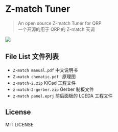 # Z-match Tuner
> An open source Z-match Tuner for QRP  
> 一个开源的用于 QRP 的 Z-match 天调

![](photo.png)

## File List 文件列表
* `Z-match manual.pdf` 中文说明书
* `Z-match chematic.pdf ` 原理图
* `z-match-2.zip` KiCad 工程文件
* `z-match-2-gerber.zip` Gerber 制板文件
* `z-match panel.eprj` 前后面板的 LCEDA 工程文件

## License
MIT LICENSE
